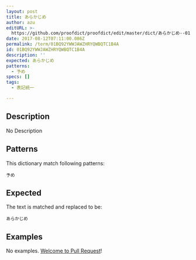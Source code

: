 ```yaml
---
layout: post
title: あらかじめ
author: azu
editURL: >-
  https://github.com/proofdict/proofdict/edit/master/dict/あらかじめ--01BQ92YWWJAWZHRYQWBQTC1B4A.yml
date: 2017-08-12T07:11:00.086Z
permalink: /term/01BQ92YWWJAWZHRYQWBQTC1B4A
id: 01BQ92YWWJAWZHRYQWBQTC1B4A
description: ''
expected: あらかじめ
patterns:
  - 予め
specs: []
tags:
  - 表記統一

---
```


## Description

No Description 

## Patterns

This dictionary match following patterns:

    予め

## Expected

The text is matched and replaced to be:

    あらかじめ

## Examples

No examples. [Welcome to Pull Request](https://github.com/jser/jser.info/edit/master/dict/あらかじめ--01BQ92YWWJAWZHRYQWBQTC1B4A.yml)!
